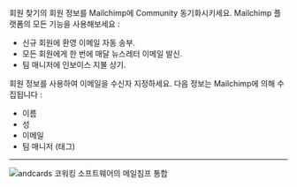 회원 찾기의 회원 정보를 Mailchimp에 Community 동기화시키세요. Mailchimp 플랫폼의 모든 기능을 사용해보세요 :

- 신규 회원에 환영 이메일 자동 송부.
- 모든 회원에게 한 번에 매달 뉴스레터 이메일 발신.
- 팀 매니저에 인보이스 지불 상기.

회원 정보를 사용하여 이메일을 수신자 지정하세요. 다음 정보는 Mailchimp에 의해 수집됩니다 :

- 이름
- 성
- 이메일
- 팀 매니저 (태그)

---

![andcards 코워킹 소프트웨어의 메일침프 통합](https://d7ccq1i35b0cj.cloudfront.net/andcards-integrations-mailchimp-light-en-1920-1200.png)

